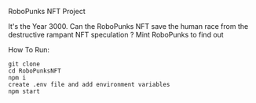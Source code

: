 RoboPunks NFT Project

 It's the Year 3000. Can the RoboPunks NFT save
     the human race from the destructive rampant NFT
               speculation ? Mint RoboPunks to find out

How To Run:

```shell
git clone
cd RoboPunksNFT
npm i
create .env file and add environment variables
npm start

```
